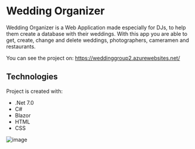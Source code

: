 # Wedding Organizer

Wedding Organizer is a Web Application made especially for DJs, to help them create a database with their weddings.
With this app you are able to get, create, change and delete weddings, photographers, cameramen and restaurants.

You can see the project on: https://weddinggroup2.azurewebsites.net/

## Technologies
Project is created with:
* .Net 7.0
* C#
* Blazor
* HTML
* CSS

![image](https://user-images.githubusercontent.com/111108615/217516581-9c3a5c4e-d3b1-4f19-8a01-201b07978f12.png)

